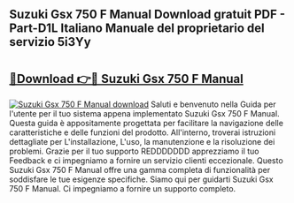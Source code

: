 ## Suzuki Gsx 750 F Manual Download gratuit PDF - Part-D1L Italiano Manuale del proprietario del servizio 5i3Yy

# <h2><a href="http://dfbpmz.blite.top/?on=Suzuki+Gsx+750+F+Manual">🔗Download 👉🔴 Suzuki Gsx 750 F Manual</a></h2>

[![Suzuki Gsx 750 F Manual download](https://i.imgur.com/lujVjoI.png)](http://dfbpmz.blite.top/?on=Suzuki+Gsx+750+F+Manual)
Saluti e benvenuto nella Guida per l'utente per il tuo sistema appena implementato Suzuki Gsx 750 F Manual. Questa guida è appositamente progettata per facilitare la navigazione delle caratteristiche e delle funzioni del prodotto. All'interno, troverai istruzioni dettagliate per L'installazione, L'uso, la manutenzione e la risoluzione dei problemi. Grazie per il tuo supporto REDDDDDDD apprezziamo il tuo Feedback e ci impegniamo a fornire un servizio clienti eccezionale. Questo Suzuki Gsx 750 F Manual offre una gamma completa di funzionalità per soddisfare le tue esigenze specifiche. Siamo qui per guidarti Suzuki Gsx 750 F Manual. Ci impegniamo a fornire un supporto completo.
